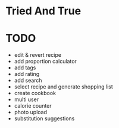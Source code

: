 # Tried And True

# TODO

- edit & revert recipe
- add proportion calculator
- add tags
- add rating
- add search
- select recipe and generate shopping list
- create cookbook
- multi user
- calorie counter
- photo upload
- substitution suggestions
